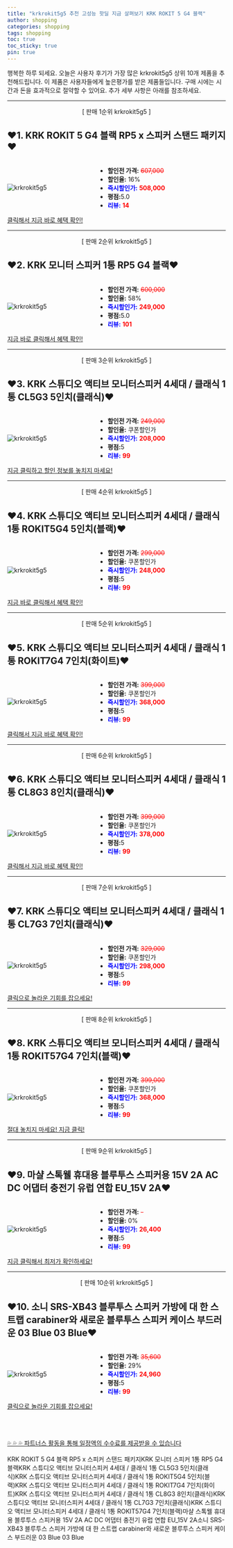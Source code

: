 ```yaml
---
title: "krkrokit5g5 추천 고성능 핫딜 지금 살펴보기 KRK ROKIT 5 G4 블랙"
author: shopping
categories: shopping
tags: shopping
toc: true
toc_sticky: true
pin: true
---
```

행복한 하루 되세요. 오늘은 사용자 후기가 가장 많은 krkrokit5g5 상위 10개 제품을 추천해드립니다. 이 제품은 사용자들에게 높은평가를 받은 제품들입니다. 구매 시에는 시간과 돈을 효과적으로 절약할 수 있어요. 추가 세부 사항은 아래를 참조하세요.

---
<p class="toplist" style="margin: 0 auto; display: block; width: fit-content;">[ 판매 1순위 krkrokit5g5 ]</p>

<h2><strong>❤️1. KRK ROKIT 5 G4 블랙 RP5 x 스피커 스탠드 패키지❤️</strong></h2>

<div style="display: flex; align-items: center;">
    <div style="flex: 0.4;">
        <img src="https://thumbnail9.coupangcdn.com/thumbnails/remote/230x230ex/image/vendor_inventory/b47e/934ca9d97f0167ff97d9f88e1e82ec8a341943cfce9cbfff374b1cca3237.png" alt="krkrokit5g5" style="max-width: 100%;">
    </div>
    <div style="flex: 0.6; margin-left: 10px;">
        <ul>
            <li><strong>할인전 가격:</strong> <del style="color: red;">607,000</del></li>
            <li><strong>할인율:</strong> 16%</li>
            <li><span style='color:blue'><strong>즉시할인가:</strong></span> <span style='color:red'><strong>508,000</strong></span></li>
            <li><strong>평점:</strong>5.0</li>
            <li><span style='color:blue'><strong>리뷰:</strong></span> <span style='color:red'><strong>14</strong></span></li>
        </ul>
    </div>
</div>
<div class="center">
    <a href="https://William4Davisa.github.io?lptag=AF9450613&subid=githubio&pageKey=239635618&traceid=V0-153&itemId=762302571&vendorItemId=4923259773" class="myButton">
        클릭해서 지금 바로 혜택 확인!
    </a>
</div>


---
<p class="toplist" style="margin: 0 auto; display: block; width: fit-content;">[ 판매 2순위 krkrokit5g5 ]</p>

<h2><strong>❤️2. KRK 모니터 스피커 1통 RP5 G4 블랙❤️</strong></h2>

<div style="display: flex; align-items: center;">
    <div style="flex: 0.4;">
        <img src="https://thumbnail6.coupangcdn.com/thumbnails/remote/230x230ex/image/vendor_inventory/0c26/3e652800023c1ff3f530536674eec65b631830f31bdd2b0b4b54e7ba9021.jpg" alt="krkrokit5g5" style="max-width: 100%;">
    </div>
    <div style="flex: 0.6; margin-left: 10px;">
        <ul>
            <li><strong>할인전 가격:</strong> <del style="color: red;">600,000</del></li>
            <li><strong>할인율:</strong> 58%</li>
            <li><span style='color:blue'><strong>즉시할인가:</strong></span> <span style='color:red'><strong>249,000</strong></span></li>
            <li><strong>평점:</strong>5.0</li>
            <li><span style='color:blue'><strong>리뷰:</strong></span> <span style='color:red'><strong>101</strong></span></li>
        </ul>
    </div>
</div>
<div class="center">
    <a href="https://William4Davisa.github.io?lptag=AF9450613&subid=githubio&pageKey=7683260082&traceid=V0-153&itemId=2456444562&vendorItemId=88147257747" class="myButton">
        지금 바로 클릭해서 혜택 확인!
    </a>
</div>


---
<p class="toplist" style="margin: 0 auto; display: block; width: fit-content;">[ 판매 3순위 krkrokit5g5 ]</p>

<h2><strong>❤️3. KRK 스튜디오 액티브 모니터스피커 4세대 / 클래식 1통 CL5G3 5인치(클래식)❤️</strong></h2>

<div style="display: flex; align-items: center;">
    <div style="flex: 0.4;">
        <img src="https://thumbnail6.coupangcdn.com/thumbnails/remote/230x230ex/image/vendor_inventory/a561/342c6af46e4bbb28a8daa973dcd5b6253d1aa8a86f1c13a00d62d3fedcdf.jpg" alt="krkrokit5g5" style="max-width: 100%;">
    </div>
    <div style="flex: 0.6; margin-left: 10px;">
        <ul>
            <li><strong>할인전 가격:</strong> <del style="color: red;">249,000</del></li>
            <li><strong>할인율:</strong> 쿠폰할인가</li>
            <li><span style='color:blue'><strong>즉시할인가:</strong></span> <span style='color:red'><strong>208,000</strong></span></li>
            <li><strong>평점:</strong>5</li>
            <li><span style='color:blue'><strong>리뷰:</strong></span> <span style='color:red'><strong>99</strong></span></li>
        </ul>
    </div>
</div>
<div class="center">
    <a href="https://William4Davisa.github.io?lptag=AF9450613&subid=githubio&pageKey=8217607007&traceid=V0-153&itemId=23609447778&vendorItemId=90635117301" class="myButton">
        지금 클릭하고 할인 정보를 놓치지 마세요!
    </a>
</div>


---
<p class="toplist" style="margin: 0 auto; display: block; width: fit-content;">[ 판매 4순위 krkrokit5g5 ]</p>

<h2><strong>❤️4. KRK 스튜디오 액티브 모니터스피커 4세대 / 클래식 1통 ROKIT5G4 5인치(블랙)❤️</strong></h2>

<div style="display: flex; align-items: center;">
    <div style="flex: 0.4;">
        <img src="https://thumbnail6.coupangcdn.com/thumbnails/remote/230x230ex/image/vendor_inventory/d14c/766456be79c167305dfe7a7640d82dd42a9be33413f19014ca501c7781c2.jpg" alt="krkrokit5g5" style="max-width: 100%;">
    </div>
    <div style="flex: 0.6; margin-left: 10px;">
        <ul>
            <li><strong>할인전 가격:</strong> <del style="color: red;">299,000</del></li>
            <li><strong>할인율:</strong> 쿠폰할인가</li>
            <li><span style='color:blue'><strong>즉시할인가:</strong></span> <span style='color:red'><strong>248,000</strong></span></li>
            <li><strong>평점:</strong>5</li>
            <li><span style='color:blue'><strong>리뷰:</strong></span> <span style='color:red'><strong>99</strong></span></li>
        </ul>
    </div>
</div>
<div class="center">
    <a href="https://William4Davisa.github.io?lptag=AF9450613&subid=githubio&pageKey=8217607007&traceid=V0-153&itemId=23609447788&vendorItemId=90635117370" class="myButton">
        지금 바로 클릭해서 혜택 확인!
    </a>
</div>


---
<p class="toplist" style="margin: 0 auto; display: block; width: fit-content;">[ 판매 5순위 krkrokit5g5 ]</p>

<h2><strong>❤️5. KRK 스튜디오 액티브 모니터스피커 4세대 / 클래식 1통 ROKIT7G4 7인치(화이트)❤️</strong></h2>

<div style="display: flex; align-items: center;">
    <div style="flex: 0.4;">
        <img src="https://thumbnail10.coupangcdn.com/thumbnails/remote/230x230ex/image/vendor_inventory/65e9/b3c29e8b057b0ce3bc936a19659dc0eb5a3de2e16184f7eb196545bc0764.jpg" alt="krkrokit5g5" style="max-width: 100%;">
    </div>
    <div style="flex: 0.6; margin-left: 10px;">
        <ul>
            <li><strong>할인전 가격:</strong> <del style="color: red;">399,000</del></li>
            <li><strong>할인율:</strong> 쿠폰할인가</li>
            <li><span style='color:blue'><strong>즉시할인가:</strong></span> <span style='color:red'><strong>368,000</strong></span></li>
            <li><strong>평점:</strong>5</li>
            <li><span style='color:blue'><strong>리뷰:</strong></span> <span style='color:red'><strong>99</strong></span></li>
        </ul>
    </div>
</div>
<div class="center">
    <a href="https://William4Davisa.github.io?lptag=AF9450613&subid=githubio&pageKey=8217607007&traceid=V0-153&itemId=23609447786&vendorItemId=90635117352" class="myButton">
        클릭해서 지금 바로 혜택 확인!
    </a>
</div>


---
<p class="toplist" style="margin: 0 auto; display: block; width: fit-content;">[ 판매 6순위 krkrokit5g5 ]</p>

<h2><strong>❤️6. KRK 스튜디오 액티브 모니터스피커 4세대 / 클래식 1통 CL8G3 8인치(클래식)❤️</strong></h2>

<div style="display: flex; align-items: center;">
    <div style="flex: 0.4;">
        <img src="https://thumbnail8.coupangcdn.com/thumbnails/remote/230x230ex/image/vendor_inventory/32e5/26d92a77a74e8c58d21a1a7b98f09097869e46724f57f165cf1f5ef129a5.jpg" alt="krkrokit5g5" style="max-width: 100%;">
    </div>
    <div style="flex: 0.6; margin-left: 10px;">
        <ul>
            <li><strong>할인전 가격:</strong> <del style="color: red;">399,000</del></li>
            <li><strong>할인율:</strong> 쿠폰할인가</li>
            <li><span style='color:blue'><strong>즉시할인가:</strong></span> <span style='color:red'><strong>378,000</strong></span></li>
            <li><strong>평점:</strong>5</li>
            <li><span style='color:blue'><strong>리뷰:</strong></span> <span style='color:red'><strong>99</strong></span></li>
        </ul>
    </div>
</div>
<div class="center">
    <a href="https://William4Davisa.github.io?lptag=AF9450613&subid=githubio&pageKey=8217607007&traceid=V0-153&itemId=23609447780&vendorItemId=90635117312" class="myButton">
        클릭해서 지금 바로 혜택 확인!
    </a>
</div>


---
<p class="toplist" style="margin: 0 auto; display: block; width: fit-content;">[ 판매 7순위 krkrokit5g5 ]</p>

<h2><strong>❤️7. KRK 스튜디오 액티브 모니터스피커 4세대 / 클래식 1통 CL7G3 7인치(클래식)❤️</strong></h2>

<div style="display: flex; align-items: center;">
    <div style="flex: 0.4;">
        <img src="https://thumbnail9.coupangcdn.com/thumbnails/remote/230x230ex/image/vendor_inventory/4be7/df62ca5c554b4abe54ec4ffc7679156595729d59533283b495ca11b0681f.jpg" alt="krkrokit5g5" style="max-width: 100%;">
    </div>
    <div style="flex: 0.6; margin-left: 10px;">
        <ul>
            <li><strong>할인전 가격:</strong> <del style="color: red;">329,000</del></li>
            <li><strong>할인율:</strong> 쿠폰할인가</li>
            <li><span style='color:blue'><strong>즉시할인가:</strong></span> <span style='color:red'><strong>298,000</strong></span></li>
            <li><strong>평점:</strong>5</li>
            <li><span style='color:blue'><strong>리뷰:</strong></span> <span style='color:red'><strong>99</strong></span></li>
        </ul>
    </div>
</div>
<div class="center">
    <a href="https://William4Davisa.github.io?lptag=AF9450613&subid=githubio&pageKey=8217607007&traceid=V0-153&itemId=23609447782&vendorItemId=90635117322" class="myButton">
        클릭으로 놀라운 기회를 잡으세요!
    </a>
</div>


---
<p class="toplist" style="margin: 0 auto; display: block; width: fit-content;">[ 판매 8순위 krkrokit5g5 ]</p>

<h2><strong>❤️8. KRK 스튜디오 액티브 모니터스피커 4세대 / 클래식 1통 ROKIT57G4 7인치(블랙)❤️</strong></h2>

<div style="display: flex; align-items: center;">
    <div style="flex: 0.4;">
        <img src="https://thumbnail10.coupangcdn.com/thumbnails/remote/230x230ex/image/vendor_inventory/7b91/e547d920fe9261eb78503976408c6152593f030d42b7250fc1354f10d971.jpg" alt="krkrokit5g5" style="max-width: 100%;">
    </div>
    <div style="flex: 0.6; margin-left: 10px;">
        <ul>
            <li><strong>할인전 가격:</strong> <del style="color: red;">399,000</del></li>
            <li><strong>할인율:</strong> 쿠폰할인가</li>
            <li><span style='color:blue'><strong>즉시할인가:</strong></span> <span style='color:red'><strong>368,000</strong></span></li>
            <li><strong>평점:</strong>5</li>
            <li><span style='color:blue'><strong>리뷰:</strong></span> <span style='color:red'><strong>99</strong></span></li>
        </ul>
    </div>
</div>
<div class="center">
    <a href="https://William4Davisa.github.io?lptag=AF9450613&subid=githubio&pageKey=8217607007&traceid=V0-153&itemId=23609447784&vendorItemId=90635117333" class="myButton">
        절대 놓치지 마세요! 지금 클릭!
    </a>
</div>


---
<p class="toplist" style="margin: 0 auto; display: block; width: fit-content;">[ 판매 9순위 krkrokit5g5 ]</p>

<h2><strong>❤️9. 마샬 스톡웰 휴대용 블루투스 스피커용 15V 2A AC DC 어댑터 충전기 유럽 ​​연합 EU_15V 2A❤️</strong></h2>

<div style="display: flex; align-items: center;">
    <div style="flex: 0.4;">
        <img src="https://thumbnail8.coupangcdn.com/thumbnails/remote/230x230ex/image/vendor_inventory/f043/7ad3bcfc503e33233d897279dfdcaf16f1c6b4fcec3fbd07a64f717d8085.png" alt="krkrokit5g5" style="max-width: 100%;">
    </div>
    <div style="flex: 0.6; margin-left: 10px;">
        <ul>
            <li><strong>할인전 가격:</strong> <del style="color: red;">-</del></li>
            <li><strong>할인율:</strong> 0%</li>
            <li><span style='color:blue'><strong>즉시할인가:</strong></span> <span style='color:red'><strong>26,400</strong></span></li>
            <li><strong>평점:</strong>5</li>
            <li><span style='color:blue'><strong>리뷰:</strong></span> <span style='color:red'><strong>99</strong></span></li>
        </ul>
    </div>
</div>
<div class="center">
    <a href="https://William4Davisa.github.io?lptag=AF9450613&subid=githubio&pageKey=6037440934&traceid=V0-153&itemId=11027377374&vendorItemId=83002788713" class="myButton">
        지금 클릭해서 최저가 확인하세요!
    </a>
</div>


---
<p class="toplist" style="margin: 0 auto; display: block; width: fit-content;">[ 판매 10순위 krkrokit5g5 ]</p>

<h2><strong>❤️10. 소니 SRS-XB43 블루투스 스피커 가방에 대 한 스트랩 carabiner와 새로운 블루투스 스피커 케이스 부드러운 03 Blue 03 Blue❤️</strong></h2>

<div style="display: flex; align-items: center;">
    <div style="flex: 0.4;">
        <img src="https://thumbnail10.coupangcdn.com/thumbnails/remote/230x230ex/image/vendor_inventory/c5d5/1727ff028f77f96cd4db142f38a8cfc4357f221a8da9070c80e472cad97a.jpg" alt="krkrokit5g5" style="max-width: 100%;">
    </div>
    <div style="flex: 0.6; margin-left: 10px;">
        <ul>
            <li><strong>할인전 가격:</strong> <del style="color: red;">35,600</del></li>
            <li><strong>할인율:</strong> 29%</li>
            <li><span style='color:blue'><strong>즉시할인가:</strong></span> <span style='color:red'><strong>24,960</strong></span></li>
            <li><strong>평점:</strong>5</li>
            <li><span style='color:blue'><strong>리뷰:</strong></span> <span style='color:red'><strong>99</strong></span></li>
        </ul>
    </div>
</div>
<div class="center">
    <a href="https://William4Davisa.github.io?lptag=AF9450613&subid=githubio&pageKey=6307191563&traceid=V0-153&itemId=13071622540&vendorItemId=88209646929" class="myButton">
        클릭으로 놀라운 기회를 잡으세요!
    </a>
</div>

<br><br><br>[💦 💦 💦 파트너스 활동을 통해 일정액의 수수료를 제공받을 수 있습니다](https://link.coupang.com/a/bcpT2c)<br><br>KRK ROKIT 5 G4 블랙 RP5 x 스피커 스탠드 패키지KRK 모니터 스피커 1통 RP5 G4 블랙KRK 스튜디오 액티브 모니터스피커 4세대 / 클래식 1통 CL5G3 5인치(클래식)KRK 스튜디오 액티브 모니터스피커 4세대 / 클래식 1통 ROKIT5G4 5인치(블랙)KRK 스튜디오 액티브 모니터스피커 4세대 / 클래식 1통 ROKIT7G4 7인치(화이트)KRK 스튜디오 액티브 모니터스피커 4세대 / 클래식 1통 CL8G3 8인치(클래식)KRK 스튜디오 액티브 모니터스피커 4세대 / 클래식 1통 CL7G3 7인치(클래식)KRK 스튜디오 액티브 모니터스피커 4세대 / 클래식 1통 ROKIT57G4 7인치(블랙)마샬 스톡웰 휴대용 블루투스 스피커용 15V 2A AC DC 어댑터 충전기 유럽 ​​연합 EU_15V 2A소니 SRS-XB43 블루투스 스피커 가방에 대 한 스트랩 carabiner와 새로운 블루투스 스피커 케이스 부드러운 03 Blue 03 Blue